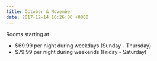 ```yaml
---
title: October & November
date: 2017-12-14 16:26:06 +0000
---
```

Rooms starting at
- $69.99 per night during weekdays (Sunday - Thursday)
- $79.99 per night during weekends (Friday - Saturday)